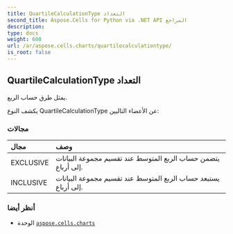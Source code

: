 ```yaml
---
title: QuartileCalculationType التعداد
second_title: Aspose.Cells for Python via .NET API المراجع
description:
type: docs
weight: 600
url: /ar/aspose.cells.charts/quartilecalculationtype/
is_root: false
---
```

##  QuartileCalculationType التعداد
يمثل طرق حساب الربع.



يكشف النوع QuartileCalculationType عن الأعضاء التاليين:

###  مجالات
| مجال| وصف|
| :- | :- |
| EXCLUSIVE | يتضمن حساب الربع المتوسط عند تقسيم مجموعة البيانات إلى أرباع.|
| INCLUSIVE | يستبعد حساب الربع المتوسط عند تقسيم مجموعة البيانات إلى أرباع.|



###  أنظر أيضا
* الوحدة [`aspose.cells.charts`](..)
